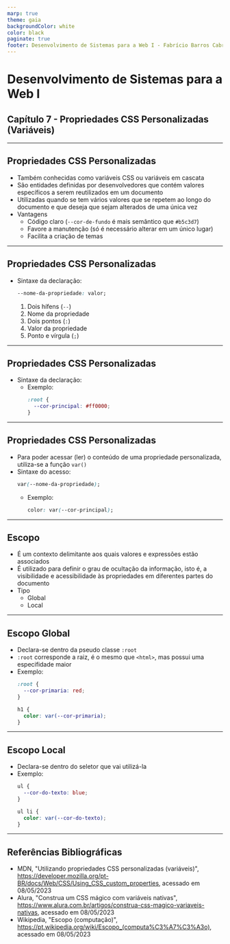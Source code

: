 ```yaml
---
marp: true
theme: gaia
backgroundColor: white
color: black
paginate: true
footer: Desenvolvimento de Sistemas para a Web I - Fabrício Barros Cabral <<fabricio.cabral@ead.ifpe.edu.br>>
---
```

<style>
img[alt~="center"] {
    display: block;
    margin: 0 auto;
}

td {
  white-space: nowrap;
}
</style>

<!-- _paginate: false -->
# **Desenvolvimento de Sistemas para a Web I**

## Capítulo 7 - Propriedades CSS Personalizadas (Variáveis)

---

## Propriedades CSS Personalizadas

- Também conhecidas como variáveis CSS ou variáveis em cascata
- São entidades definidas por desenvolvedores que contém valores específicos a serem reutilizados em um documento
- Utilizadas quando se tem vários valores que se repetem ao longo do documento e que deseja que sejam alterados de uma única vez
- Vantagens
  - Código claro (`--cor-de-fundo` é mais semântico que `#b5c3d7`)
  - Favore a manutenção (só é necessário alterar em um único lugar)
  - Facilita a criação de temas

---

## Propriedades CSS Personalizadas

- Sintaxe da declaração:
  ```css
  --nome-da-propriedade: valor;
  ```
  1. Dois hífens (`--`)
  2. Nome da propriedade
  3. Dois pontos (`:`)
  4. Valor da propriedade
  5. Ponto e vírgula (`;`)

---

## Propriedades CSS Personalizadas

- Sintaxe da declaração:
  - Exemplo:
    ```css
    :root {
      --cor-principal: #ff0000;
    }
    ```

---

## Propriedades CSS Personalizadas

- Para poder acessar (ler) o conteúdo de uma propriedade personalizada, utiliza-se a função `var()`
- Sintaxe do acesso:
  ```css
  var(--nome-da-propriedade);
  ```
  - Exemplo:
    ```css
    color: var(--cor-principal);
    ```

---

## Escopo

- É um contexto delimitante aos quais valores e expressões estão associados
- É utilizado para definir o grau de ocultação da informação, isto é, a visibilidade e acessibilidade às propriedades em diferentes partes do documento
- Tipo
  - Global
  - Local

---

## Escopo Global

- Declara-se dentro da pseudo classe `:root`
- `:root` corresponde a raiz, é o mesmo que `<html>`, mas possui uma especifidade maior
- Exemplo:
  ```css
  :root {
    --cor-primaria: red;
  }

  h1 {
    color: var(--cor-primaria);
  }
  ```

---

## Escopo Local

- Declara-se dentro do seletor que vai utilizá-la
- Exemplo:
  ```css
  ul {
    --cor-do-texto: blue;
  }

  ul li {
    color: var(--cor-do-texto);
  }
  ```

---

## Referências Bibliográficas

- MDN, "Utilizando propriedades CSS personalizadas (variáveis)", https://developer.mozilla.org/pt-BR/docs/Web/CSS/Using_CSS_custom_properties, acessado em 08/05/2023
- Alura, "Construa um CSS mágico com variáveis nativas", https://www.alura.com.br/artigos/construa-css-magico-variaveis-nativas, acessado em 08/05/2023
- Wikipedia, "Escopo (computação)", https://pt.wikipedia.org/wiki/Escopo_(computa%C3%A7%C3%A3o), acessado em 08/05/2023